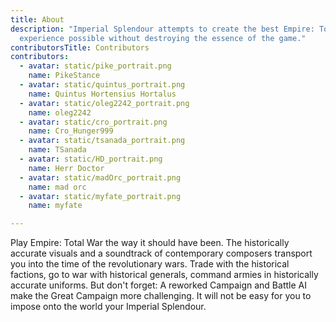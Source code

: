 ```yaml
---
title: About
description: "Imperial Splendour attempts to create the best Empire: Total War
  experience possible without destroying the essence of the game."
contributorsTitle: Contributors
contributors:
  - avatar: static/pike_portrait.png
    name: PikeStance
  - avatar: static/quintus_portrait.png
    name: Quintus Hortensius Hortalus
  - avatar: static/oleg2242_portrait.png
    name: oleg2242
  - avatar: static/cro_portrait.png
    name: Cro_Hunger999
  - avatar: static/tsanada_portrait.png
    name: TSanada
  - avatar: static/HD_portrait.png
    name: Herr Doctor
  - avatar: static/madOrc_portrait.png
    name: mad orc
  - avatar: static/myfate_portrait.png
    name: myfate

---
```

Play Empire: Total War the way it should have been. The historically accurate visuals and a soundtrack of contemporary composers transport you into the time of the revolutionary wars. Trade with the historical factions, go to war with historical generals, command armies in historically accurate uniforms. But don't forget: A reworked Campaign and Battle AI make the Great Campaign more challenging. It will not be easy for you to impose onto the world your Imperial Splendour.